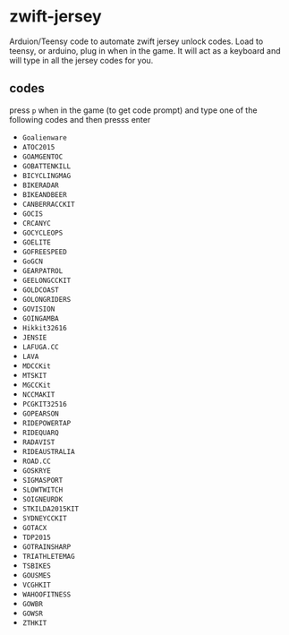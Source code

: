 # zwift-jersey

Arduion/Teensy code to automate zwift jersey unlock codes. Load to teensy, or arduino, plug in when in the
game. It will act as a keyboard and will type in all the jersey codes for you.

## codes

press `p` when in the game (to get code prompt) and type one of the following codes and then presss enter

- `Goalienware`
- `ATOC2015`
- `GOAMGENTOC`
- `GOBATTENKILL`
- `BICYCLINGMAG`
- `BIKERADAR`
- `BIKEANDBEER`
- `CANBERRACCKIT`
- `GOCIS`
- `CRCANYC`
- `GOCYCLEOPS`
- `GOELITE`
- `GOFREESPEED`
- `GoGCN`
- `GEARPATROL`
- `GEELONGCCKIT`
- `GOLDCOAST`
- `GOLONGRIDERS`
- `GOVISION`
- `GOINGAMBA`
- `Hikkit32616`
- `JENSIE`
- `LAFUGA.CC`
- `LAVA`
- `MDCCKit`
- `MTSKIT`
- `MGCCKit`
- `NCCMAKIT`
- `PCGKIT32516`
- `GOPEARSON`
- `RIDEPOWERTAP`
- `RIDEQUARQ`
- `RADAVIST`
- `RIDEAUSTRALIA`
- `ROAD.CC`
- `GOSKRYE`
- `SIGMASPORT`
- `SLOWTWITCH`
- `SOIGNEURDK`
- `STKILDA2015KIT`
- `SYDNEYCCKIT`
- `GOTACX`
- `TDP2015`
- `GOTRAINSHARP`
- `TRIATHLETEMAG`
- `TSBIKES`
- `GOUSMES`
- `VCGHKIT`
- `WAHOOFITNESS`
- `GOWBR`
- `GOWSR`
- `ZTHKIT`
